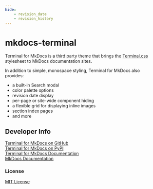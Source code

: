```yaml
---
hide:
    - revision_date
    - revision_history
---
```


# mkdocs-terminal
Terminal for MkDocs is a third party theme that brings the [Terminal.css](https://github.com/Gioni06/terminal.css) stylesheet to MkDocs documentation sites.  

In addition to simple, monospace styling, Terminal for MkDocs also provides: 

- a built-in Search modal
- color palette options
- revision date display
- per-page or site-wide component hiding
- a flexible grid for displaying inline images
- section index pages
- and more

## Developer Info
[Terminal for MkDocs on GitHub](https://github.com/ntno/mkdocs-terminal)  
[Terminal for MkDocs on PyPI](https://pypi.org/project/mkdocs-terminal/)  
[Terminal for MkDocs Documentation](https://ntno.github.io/mkdocs-terminal/)  
[MkDocs Documentation](https://www.mkdocs.org/)  


### License
[MIT License](about/license.md)